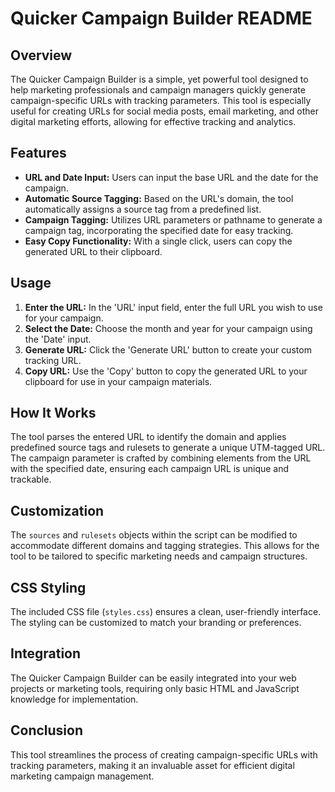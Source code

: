 # Quicker Campaign Builder README

## Overview

The Quicker Campaign Builder is a simple, yet powerful tool designed to help marketing professionals and campaign managers quickly generate campaign-specific URLs with tracking parameters. This tool is especially useful for creating URLs for social media posts, email marketing, and other digital marketing efforts, allowing for effective tracking and analytics.

## Features

- **URL and Date Input:** Users can input the base URL and the date for the campaign.
- **Automatic Source Tagging:** Based on the URL's domain, the tool automatically assigns a source tag from a predefined list.
- **Campaign Tagging:** Utilizes URL parameters or pathname to generate a campaign tag, incorporating the specified date for easy tracking.
- **Easy Copy Functionality:** With a single click, users can copy the generated URL to their clipboard.

## Usage

1. **Enter the URL:** In the 'URL' input field, enter the full URL you wish to use for your campaign.
2. **Select the Date:** Choose the month and year for your campaign using the 'Date' input.
3. **Generate URL:** Click the 'Generate URL' button to create your custom tracking URL.
4. **Copy URL:** Use the 'Copy' button to copy the generated URL to your clipboard for use in your campaign materials.

## How It Works

The tool parses the entered URL to identify the domain and applies predefined source tags and rulesets to generate a unique UTM-tagged URL. The campaign parameter is crafted by combining elements from the URL with the specified date, ensuring each campaign URL is unique and trackable.

## Customization

The `sources` and `rulesets` objects within the script can be modified to accommodate different domains and tagging strategies. This allows for the tool to be tailored to specific marketing needs and campaign structures.

## CSS Styling

The included CSS file (`styles.css`) ensures a clean, user-friendly interface. The styling can be customized to match your branding or preferences.

## Integration

The Quicker Campaign Builder can be easily integrated into your web projects or marketing tools, requiring only basic HTML and JavaScript knowledge for implementation.

## Conclusion

This tool streamlines the process of creating campaign-specific URLs with tracking parameters, making it an invaluable asset for efficient digital marketing campaign management.
